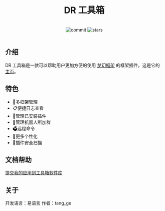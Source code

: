 <div align="center">
<h1>DR 工具箱</h1>
</div>
<br/>
<div align="center">
    <img alt="commit" src="https://img.shields.io/github/commit-activity/m/tangge233/DreaRobotToolBox?color=%23ff69b4">
    <img alt="stars" src="https://img.shields.io/github/stars/tangge233/DreaRobotToolBox?style=social">
</div>
<br/>


## 介绍
DR 工具箱是一款可以帮助用户更加方便的使用 [梦幻框架](https://drea.cc) 的框架插件。这是它的 [主页](https://drea.cc/forum.php?mod=viewthread&tid=1028&fromuid=738)。
## 特色
- 📑多框架管理
- 📋便捷日志查看
- 🧩管理已安装插件
- 💭管理机器人所加群
- 🗳️远程命令
- 🎨更多个性化
- 🔐插件安全扫描
## 文档帮助
[提交我的应用到工具箱软件库](docs/app.md)
## 关于
开发语言：易语言
作者：tang_ge
